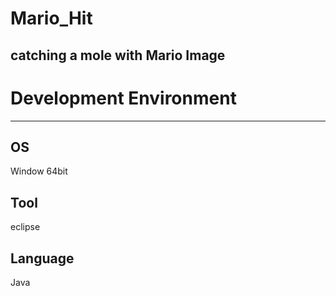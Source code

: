 # Mario_Hit
catching a mole with Mario Image
---

# Development Environment
---
## OS
Window 64bit
## Tool
eclipse
## Language
Java
